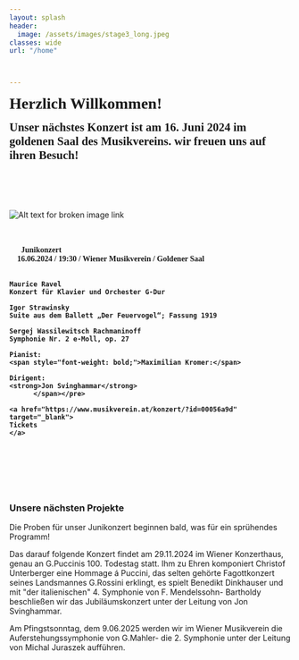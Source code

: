 ```yaml
---
layout: splash
header:
  image: /assets/images/stage3_long.jpeg
classes: wide
url: "/home"



---
```

<pre><span style=" font-family: 'RobotoSlab-Standard'; font-size: 2em; font-weight:Bold">Herzlich Willkommen!</span></pre>
<pre><span style=" font-family: 'RobotoSlab'; font-size: 1.5em; font-weight:Bold">Unser nächstes Konzert ist am 16. Juni 2024 im goldenen Saal des Musikvereins. wir freuen uns auf ihren Besuch! 
<style>
  pre {
    white-space: pre-wrap; 
  }
  </style>
</span></pre>

<html lang="en">
<body>
<div class="conatiner">
  <div class="left-column">
    <img src="assets/images/plakarte/240616-Rach.png" alt="Alt text for broken image link">
  </div>
  <div class="right_column">
    <br>
      <pre><span style=" font-family: 'RobotoSlab'; font-size: 1em; font-weight:Bold">
      Junikonzert
    <strong>16.06.2024 / 19:30 / Wiener Musikverein / Goldener Saal</strong>

    Maurice Ravel
    Konzert für Klavier und Orchester G-Dur

    Igor Strawinsky
    Suite aus dem Ballett „Der Feuervogel“; Fassung 1919

    Sergej Wassilewitsch Rachmaninoff
    Symphonie Nr. 2 e-Moll, op. 27

    Pianist:
    <span style="font-weight: bold;">Maximilian Kromer:</span> 

    Dirigent:
    <strong>Jon Svinghammar</strong>
          </span></pre>

    <a href="https://www.musikverein.at/konzert/?id=00056a9d" target="_blank">
    Tickets
    </a>

  </div>
</div>
</body>
</html>
<br>
<br>



### Unsere nächsten Projekte
Die Proben für unser Junikonzert beginnen bald, was für ein sprühendes Programm!

Das darauf folgende Konzert findet am 29.11.2024 im Wiener Konzerthaus, genau an G.Puccinis 100. Todestag statt.
Ihm zu Ehren komponiert Christof Unterberger eine Hommage á Puccini, das selten gehörte Fagottkonzert seines Landsmannes G.Rossini erklingt, es spielt Benedikt Dinkhauser und mit "der italienischen" 4. Symphonie von F. Mendelssohn- Bartholdy beschließen wir das Jubiläumskonzert unter der Leitung von Jon Svinghammar.

Am Pfingstsonntag, dem 9.06.2025 werden wir im Wiener Musikverein die Auferstehungssymphonie von G.Mahler- die 2. Symphonie unter der Leitung von Michal Juraszek aufführen.

